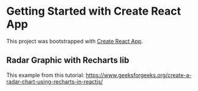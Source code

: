 # Getting Started with Create React App

This project was bootstrapped with [Create React App](https://github.com/facebook/create-react-app).

## Radar Graphic with Recharts lib
This example from this tutorial: https://www.geeksforgeeks.org/create-a-radar-chart-using-recharts-in-reactjs/
